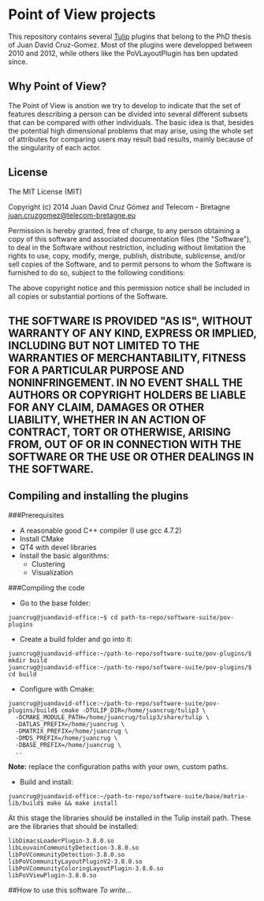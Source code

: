# Point of View projects
This repository contains several [Tulip](http://tulip.labri.fr) plugins that belong to the PhD thesis of Juan David Cruz-Gomez. Most of the plugins were developped between 2010 and 2012, while others like the PoVLayoutPlugin has ben updated since.

## Why Point of View?
The Point of View is anotion we try to develop to indicate that the set of features describing a person can be divided into several different subsets that can be compared with other individuals. 
The basic idea is that, besides the potential high dimensional problems that may arise, using the whole set of attributes for comparing users may result bad results, mainly because of the singularity of each actor.

## License
The MIT License (MIT)

Copyright (c) 2014 Juan David Cruz Gómez and Telecom - Bretagne
juan.cruzgomez@telecom-bretagne.eu

Permission is hereby granted, free of charge, to any person obtaining a copy
of this software and associated documentation files (the "Software"), to deal
in the Software without restriction, including without limitation the rights
to use, copy, modify, merge, publish, distribute, sublicense, and/or sell
copies of the Software, and to permit persons to whom the Software is
furnished to do so, subject to the following conditions:

The above copyright notice and this permission notice shall be included in
all copies or substantial portions of the Software.

THE SOFTWARE IS PROVIDED "AS IS", WITHOUT WARRANTY OF ANY KIND, EXPRESS OR
IMPLIED, INCLUDING BUT NOT LIMITED TO THE WARRANTIES OF MERCHANTABILITY,
FITNESS FOR A PARTICULAR PURPOSE AND NONINFRINGEMENT. IN NO EVENT SHALL THE
AUTHORS OR COPYRIGHT HOLDERS BE LIABLE FOR ANY CLAIM, DAMAGES OR OTHER
LIABILITY, WHETHER IN AN ACTION OF CONTRACT, TORT OR OTHERWISE, ARISING FROM,
OUT OF OR IN CONNECTION WITH THE SOFTWARE OR THE USE OR OTHER DEALINGS IN
THE SOFTWARE.
-------------------------------------------------------
## Compiling and installing the plugins
###Prerequisites
* A reasonable good C++ compiler (I use gcc 4.7.2)
* Install CMake
* QT4 with devel libraries
* Install the basic algorithms:
	* Clustering
	* Visualization

###Compiling the code
* Go to the base folder:
~~~~
juancrug@juandavid-office:~$ cd path-to-repo/software-suite/pov-plugins
~~~~
* Create a build folder and go into it:
~~~~
juancrug@juandavid-office:~/path-to-repo/software-suite/pov-plugins/$ mkdir build
juancrug@juandavid-office:~/path-to-repo/software-suite/pov-plugins/$ cd build
~~~~
* Configure with Cmake:
~~~~
juancrug@juandavid-office:~/path-to-repo/software-suite/pov-plugins/build$ cmake -DTULIP_DIR=/home/juancrug/tulip3 \
  -DCMAKE_MODULE_PATH=/home/juancrug/tulip3/share/tulip \
  -DATLAS_PREFIX=/home/juancrug \
  -DMATRIX_PREFIX=/home/juancrug \
  -DMDS_PREFIX=/home/juancrug \
  -DBASE_PREFIX=/home/juancrug \
  ..
~~~~
**Note:** replace the configuration paths with your own, custom paths.

* Build and install:
~~~~
juancrug@juandavid-office:~/path-to-repo/software-suite/base/matrix-lib/build$ make && make install
~~~~

At this stage the libraries should be installed in the Tulip install path. These are the libraries that should be installed:
~~~~
libDimacsLoaderPlugin-3.8.0.so
libLouvainCommunityDetection-3.8.0.so
libPoVCommunityDetection-3.8.0.so
libPoVCommunityLayoutPluginV2-3.8.0.so
libPoVCommunityColoringLayoutPlugin-3.8.0.so
libPoVViewPlugin-3.8.0.so
~~~~
##How to use this software
*To write...*

